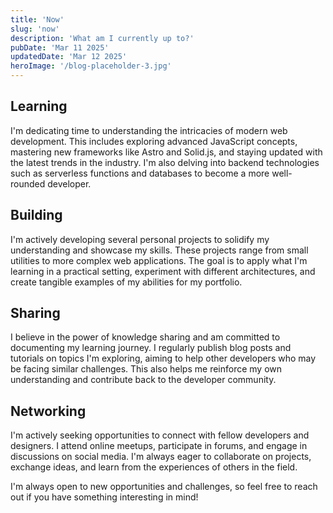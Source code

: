 ```yaml
---
title: 'Now'
slug: 'now'
description: 'What am I currently up to?'
pubDate: 'Mar 11 2025'
updatedDate: 'Mar 12 2025'
heroImage: '/blog-placeholder-3.jpg'
---
```


## Learning

I'm dedicating time to understanding the intricacies of modern web development. This includes exploring advanced JavaScript concepts, mastering new frameworks like Astro and Solid.js, and staying updated with the latest trends in the industry. I'm also delving into backend technologies such as serverless functions and databases to become a more well-rounded developer.

## Building

I'm actively developing several personal projects to solidify my understanding and showcase my skills. These projects range from small utilities to more complex web applications. The goal is to apply what I'm learning in a practical setting, experiment with different architectures, and create tangible examples of my abilities for my portfolio.

## Sharing

I believe in the power of knowledge sharing and am committed to documenting my learning journey. I regularly publish blog posts and tutorials on topics I'm exploring, aiming to help other developers who may be facing similar challenges. This also helps me reinforce my own understanding and contribute back to the developer community.

## Networking

I'm actively seeking opportunities to connect with fellow developers and designers. I attend online meetups, participate in forums, and engage in discussions on social media. I'm always eager to collaborate on projects, exchange ideas, and learn from the experiences of others in the field.

I'm always open to new opportunities and challenges, so feel free to reach out if you have something interesting in mind!
